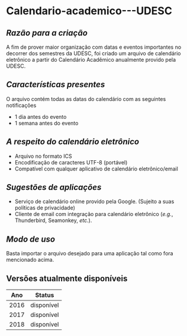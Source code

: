 # Calendario-academico---UDESC

## _Razão para a criação_ 
A fim de prover maior organização com datas e eventos importantes no decorrer dos semestres da UDESC, foi criado um arquivo de calendário eletrônico a partir do Calendário Acadêmico anualmente provido pela UDESC. 

## _Características presentes_
O arquivo contém todas as datas do calendário com as seguintes notificações  
- 1 dia antes do evento  
- 1 semana antes do evento  

## _A respeito do calendário eletrônico_ 
- Arquivo no formato ICS  
- Encodificação de caracteres UTF-8 (portável)  
- Compatível com qualquer aplicativo de calendário eletrônico/email  

## _Sugestões de aplicações_
- Serviço de calendário online provido pela Google. (Sujeito a suas políticas de privacidade)  
- Cliente de email com integração para calendário eletrônico (_e.g._, Thunderbird, Seamonkey, _etc._).  

## _Modo de uso_
Basta importar o arquivo desejado para uma aplicação tal como fora mencionado acima.  

## Versões atualmente disponíveis 
|  Ano  | Status      |
| :---: | :---:       |
| 2016  | disponível  |
| 2017  | disponível  |
| 2018  | disponível  |
